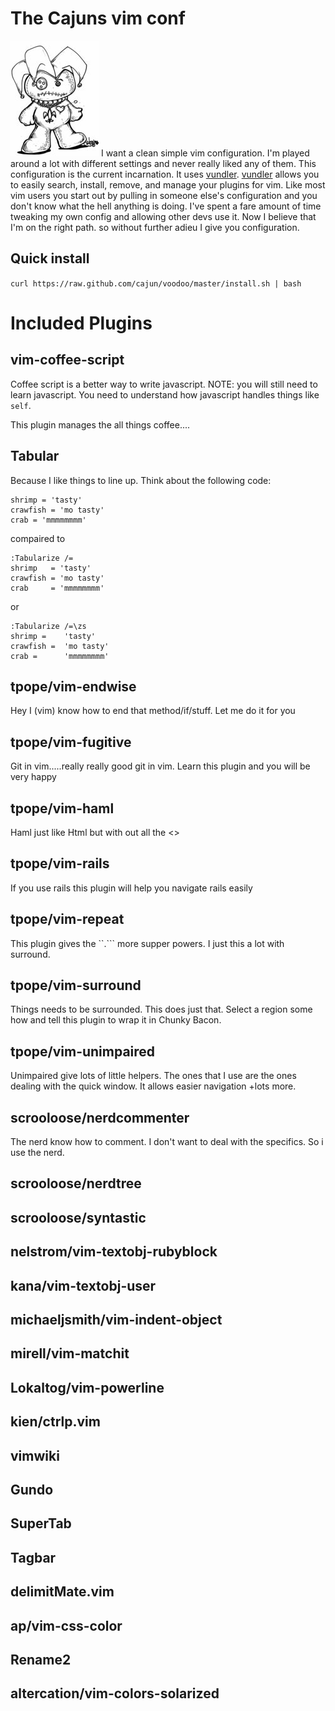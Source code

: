# The Cajuns vim conf
![voodoo](https://github.com/cajun/voodoo/raw/master/voodoo.jpg)
I want a clean simple vim configuration.  I'm played around a lot with different
settings and never really liked any of them.  This configuration is the current
incarnation.  It uses [vundler](https://github.com/gmarik/vundle).
[vundler](https://github.com/gmarik/vundle) allows you to easily search,
install, remove, and manage your plugins for vim.  Like most vim users you start
out by pulling in someone else's configuration and you don't know what the hell
anything is doing.  I've spent a fare amount of time tweaking my own config and
allowing other devs use it. Now I believe that I'm on the right path.  so
without further adieu I give you configuration.


## Quick install
``curl https://raw.github.com/cajun/voodoo/master/install.sh | bash``

# Included Plugins

## vim-coffee-script

Coffee script is a better way to write javascript.  NOTE: you will still need to
learn javascript.  You need to understand how javascript handles things like
`self`.

This plugin manages the all things coffee....

## Tabular

Because I like things to line up.  Think about the following code:
```
shrimp = 'tasty'
crawfish = 'mo tasty'
crab = 'mmmmmmmm'
```

compaired to
```
:Tabularize /=
shrimp   = 'tasty'
crawfish = 'mo tasty'
crab     = 'mmmmmmmm'
```

or

```
:Tabularize /=\zs
shrimp =    'tasty'
crawfish =  'mo tasty'
crab =      'mmmmmmmm'
```

## tpope/vim-endwise
Hey I (vim) know how to end that method/if/stuff.  Let me do it for you

## tpope/vim-fugitive
Git in vim.....really really good git in vim.  Learn this plugin and you will be
very happy

## tpope/vim-haml
Haml just like Html but with out all the <>

## tpope/vim-rails
If you use rails this plugin will help you navigate rails easily

## tpope/vim-repeat
This plugin gives the ``.``` more supper powers.  I just this a lot with
surround.

## tpope/vim-surround
Things needs to be surrounded.  This does just that.  Select a region some how
and tell this plugin to wrap it in Chunky Bacon.

## tpope/vim-unimpaired
Unimpaired give lots of little helpers.  The ones that I use are the ones
dealing with the quick window.  It allows easier navigation +lots more.

## scrooloose/nerdcommenter
The nerd know how to comment.  I don't want to deal with the specifics. So i use
the nerd.

## scrooloose/nerdtree
## scrooloose/syntastic
## nelstrom/vim-textobj-rubyblock
## kana/vim-textobj-user
## michaeljsmith/vim-indent-object
## mirell/vim-matchit
## Lokaltog/vim-powerline
## kien/ctrlp.vim
## vimwiki
## Gundo
## SuperTab
## Tagbar
## delimitMate.vim
## ap/vim-css-color
## Rename2
## altercation/vim-colors-solarized

